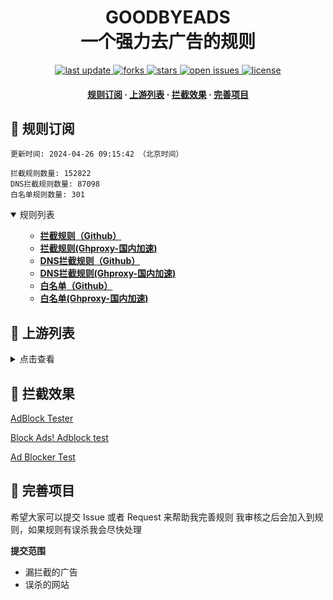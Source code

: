 <div align="center">
<h1 align="center">GOODBYEADS<br>一个强力去广告的规则</h1>
<p>
  <a href="https://github.com/8680/GOODBYEADS">
    <img src="https://img.shields.io/github/last-commit/8680/GOODBYEADS?style=flat-square" alt="last update" />
  </a>
  <a href="https://github.com/8680/GOODBYEADS">
    <img src="https://img.shields.io/github/forks/8680/GOODBYEADS?style=flat-square" alt="forks" />
  </a>
  <a href="https://github.com/8680/GOODBYEADS">
    <img src="https://img.shields.io/github/stars/8680/GOODBYEADS?style=flat-square" alt="stars" />
  </a>
  <a href="https://github.com/8680/GOODBYEADS/issues/">
    <img src="https://img.shields.io/github/issues/8680/GOODBYEADS?style=flat-square" alt="open issues" />
  </a>
  <a href="https://github.com/8680/GOODBYEADS">
    <img src="https://img.shields.io/github/license/8680/GOODBYEADS?style=flat-square" alt="license" />
  </a>
</p>

<h4>
    <a href="#a">规则订阅</a>
  <span> · </span>
    <a href="#b">上游列表</a>
  <span> · </span>
    <a href="#c">拦截效果</a>
  <span> · </span>
    <a href="#d">完善项目</a>
  </h4>

</div>

<h2 id="a">🎯 规则订阅</h2>

```
更新时间: 2024-04-26 09:15:42 （北京时间） 

拦截规则数量: 152822 
DNS拦截规则数量: 87098 
白名单规则数量: 301 
``` 
<details open>
<summary>规则列表</summary>
<ul>

- **[拦截规则（Github）](https://raw.githubusercontent.com/8680/GOODBYEADS/master/rules.txt)**
- **[拦截规则(Ghproxy-国内加速)](https://mirror.ghproxy.com/raw.githubusercontent.com/8680/GOODBYEADS/master/rules.txt)**
- **[DNS拦截规则（Github）](https://raw.githubusercontent.com/8680/GOODBYEADS/master/dns.txt)**
- **[DNS拦截规则(Ghproxy-国内加速)](https://mirror.ghproxy.com/raw.githubusercontent.com/8680/GOODBYEADS/master/dns.txt)**
- **[白名单（Github）](https://raw.githubusercontent.com/8680/GOODBYEADS/master/allow.txt)**
- **[白名单(Ghproxy-国内加速)](https://mirror.ghproxy.com/raw.githubusercontent.com/8680/GOODBYEADS/master/allow.txt)**

</ul>
</details>

<h2 id="b">📔 上游列表</h2>
<details>
<summary>点击查看</summary>
<ul>

- [AdGuard规则](https://github.com/AdguardTeam/AdguardFilters)
- [Tv规则](https://perflyst.github.io/PiHoleBlocklist/SmartTV-AGH.txt)
- [yhosts规则](https://raw.githubusercontent.com/VeleSila/yhosts/master/hosts)
- [大圣净化规则](https://raw.githubusercontent.com/jdlingyu/ad-wars/master/hosts)
- [EasyPrivacy隐私保护规则](https://easylist-downloads.adblockplus.org/easyprivacy.txt)
- [乘风视频过滤规则](https://raw.githubusercontent.com/xinggsf/Adblock-Plus-Rule/master/mv.txt)
- [去APP下载提示规则](https://raw.githubusercontent.com/Noyllopa/NoAppDownload/master/NoAppDownload.txt)
- [d3ward规则](https://raw.githubusercontent.com/d3ward/toolz/master/src/d3host.adblock)
- [oisd规则](https://small.oisd.nl/)
- [秋风规则](https://raw.githubusercontent.com/TG-Twilight/AWAvenue-Ads-Rule/main/AWAvenue-Ads-Rule.txt)
- [补充规则](https://github.com/8680/GOODBYEADS)
</ul>
</details>

<h2 id="c">🚫 拦截效果</h2>

[AdBlock Tester](https://adblock-tester.com)

[Block Ads! Adblock test](https://blockads.fivefilters.org/)

[Ad Blocker Test](https://d3ward.github.io/toolz/adblock.html)

<h2 id="d">💬 完善项目</h2>

希望大家可以提交 Issue 或者 Request 来帮助我完善规则 我审核之后会加入到规则，如果规则有误杀我会尽快处理

**提交范围**

- 漏拦截的广告
- 误杀的网站
